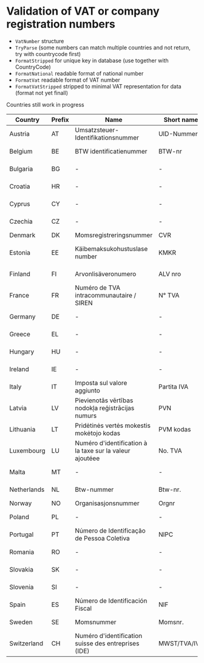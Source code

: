 # Validation of VAT or company registration numbers

* `VatNumber` structure
* `TryParse` (some numbers can match multiple countries and not return, try with countrycode first)
* `FormatStripped` for unique key in database (use together with CountryCode)
* `FormatNational` readable format of national number
* `FormatVat` readable format of VAT number
* `FormatVatStripped` stripped to minimal VAT representation for data (format not yet finall)

Countries still work in progress

<!-- COUNTRIES START -->
| Country | Prefix | Name | Short name | Length | Checksum | FormatNational | FormatStripped | FormatVat | FormatVatStripped | Status |
| ---- | ---- | ---- | ---- | ---- | ---- | ---- | ---- | ---- | ---- | ---- |
| Austria | AT | Umsatzsteuer-Identifikationsnummer | UID-Nummer | 9 (U + 8) | luhn 10 +4 | ATU10223006 | ATU10223006 | ATU10223006 | ATU10223006 | Verified |
| Belgium | BE | BTW identificatienummer | BTW-nr | 10 (old 9) | mod 97 | 0566.988.259 | 0566988259 | BE 0566988259 | BE0566988259 | Verified |
| Bulgaria | BG | - | - | - | - | - | - | - | - | Not yet supported |
| Croatia | HR | - | - | - | - | - | - | - | - | Not yet supported |
| Cyprus | CY | - | - | - | - | - | - | - | - | Not yet supported |
| Czechia | CZ | - | - | - | - | - | - | - | - | Not yet supported |
| Denmark | DK | Momsregistreringsnummer | CVR | 8 | mod 11 | 25 31 37 63 | 25313763 | DK 25313763 | DK25313763 | Verified |
| Estonia | EE | Käibemaksukohustuslase number | KMKR | 9 | mod 10 | 100931558 | 100931558 | EE 100931558 | EE100931558 | Verified no official source |
| Finland | FI | Arvonlisäveronumero | ALV nro | 8 | mod 11-2 | 0201724-4 | 02017244 | FI 02017244 | FI02017244 | Verified official |
| France | FR | Numéro de TVA intracommunautaire / SIREN | N° TVA | 11, 9 | mod 97, luhn 10 | 404 833 048 | 404833048 | FR83 404 833 048 | FR83404833048 | Verified |
| Germany | DE | - | - | - | - | - | - | - | - | Not yet supported |
| Greece | EL | - | - | - | - | - | - | - | - | Not yet supported |
| Hungary | HU | - | - | - | - | - | - | - | - | Not yet supported |
| Ireland | IE | - | - | - | - | - | - | - | - | Not yet supported |
| Italy | IT | Imposta sul valore aggiunto | Partita IVA | 11 | luhn 10 | 07643520567 | 07643520567 | IT07643520567 | IT07643520567 | Verified |
| Latvia | LV | Pievienotās vērtības nodokļa reģistrācijas numurs | PVN | 11 | mod 11 | 40003521600 | 40003521600 | LV40003521600 | LV40003521600 | No official source |
| Lithuania | LT | Pridėtinės vertės mokestis mokėtojo kodas | PVM kodas | 9, 12 | mod 11 | 119511515 | 119511515 | LT119511515 | LT119511515 | No official source |
| Luxembourg | LU | Numéro d'identification à la taxe sur la valeur ajoutéee | No. TVA | 8 | mod 89 | 15027442 | 15027442 | LU 15027442 | LU15027442 | Verified |
| Malta | MT | - | - | - | - | - | - | - | - | Not yet supported |
| Netherlands | NL | Btw-nummer | Btw-nr. | 12 | mod 11 / mod 97 | NL004495445B01 | 004495445B01 | NL004495445B01 | NL004495445B01 | Verified |
| Norway | NO | Organisasjonsnummer | Orgnr | 9 | mod 11 | 977 074 010 | 977074010 | NO 977 074 010 | NO977074010 | Verified |
| Poland | PL | - | - | - | - | - | - | - | - | Not yet supported |
| Portugal | PT | Número de Identificação de Pessoa Coletiva | NIPC | 9 | mod 11 | 999999990 | 999999990 | PT 999999990 | PT999999990 | Verified |
| Romania | RO | - | - | - | - | - | - | - | - | Not yet supported |
| Slovakia | SK | - | - | - | - | - | - | - | - | Not yet supported |
| Slovenia | SI | - | - | - | - | - | - | - | - | Not yet supported |
| Spain | ES | Número de Identificación Fiscal | NIF | 9 | luhn 10 | B12345674 | B12345674 | ES B12345674 | ESB12345674 | Verified no official |
| Sweden | SE | Momsnummer | Momsnr. | 12, 10 | luhn 10 | 101010-1010 | 1010101010 | SE 1010101010 01 | SE101010101001 | Verified official |
| Switzerland | CH | Numéro d'identification suisse des entreprises (IDE) | MWST/TVA/IVA | 10 | mod 11 | CHE-109.322.551 | CHE109322551 | CHE-109.322.551 | CHE109322551 | Verified |
<!-- COUNTRIES END -->